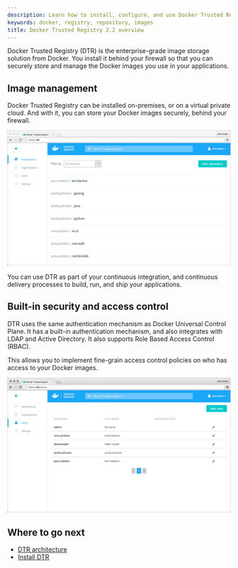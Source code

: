 ```yaml
---
description: Learn how to install, configure, and use Docker Trusted Registry.
keywords: docker, registry, repository, images
title: Docker Trusted Registry 2.2 overview
---
```


<!-- TODO: review page for v2.2, add new features -->

Docker Trusted Registry (DTR) is the enterprise-grade image storage solution
from Docker. You install it behind your firewall so that you can securely store
and manage the Docker images you use in your applications.

## Image management

Docker Trusted Registry can be installed on-premises, or on a virtual private
cloud. And with it, you can store your Docker images securely, behind your
firewall.

![](images/overview-1.png)

You can use DTR as part of your continuous integration, and continuous
delivery processes to build, run, and ship your applications.


## Built-in security and access control

DTR uses the same authentication mechanism as Docker Universal Control Plane.
It has a built-in authentication mechanism, and also integrates with LDAP
and Active Directory. It also supports Role Based Access Control (RBAC).

This allows you to implement fine-grain access control policies on who has
access to your Docker images.

![](images/overview-2.png)


## Where to go next

* [DTR architecture](architecture.md)
* [Install DTR](install/index.md)
